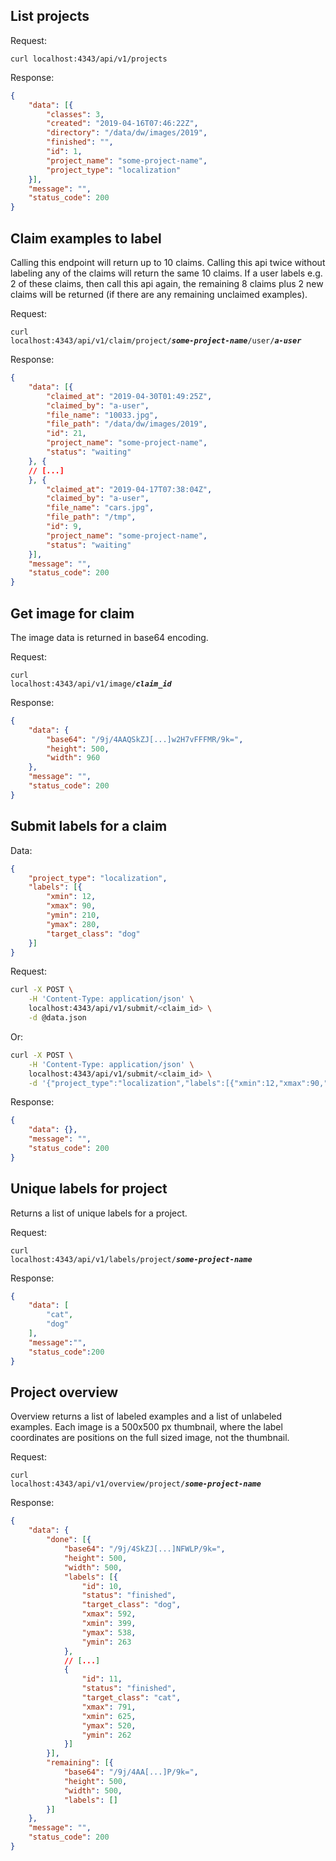 ## List projects

Request:

`curl localhost:4343/api/v1/projects`

Response:

```json
{
	"data": [{
		"classes": 3,
		"created": "2019-04-16T07:46:22Z",
		"directory": "/data/dw/images/2019",
		"finished": "",
		"id": 1,
		"project_name": "some-project-name",
		"project_type": "localization"
	}],
	"message": "",
	"status_code": 200
}
```

## Claim examples to label

Calling this endpoint will return up to 10 claims. Calling this api twice without 
labeling any of the claims will return the same 10 claims. If a user labels e.g. 2
of these claims, then call this api again, the remaining 8 claims plus 2 new claims
will be returned (if there are any remaining unclaimed examples).

Request:

<code>curl localhost:4343/api/v1/claim/project/<b><i>some-project-name</i></b>/user/<b><i>a-user</i></b></code>

Response:

```json
{
	"data": [{
		"claimed_at": "2019-04-30T01:49:25Z",
		"claimed_by": "a-user",
		"file_name": "10033.jpg",
		"file_path": "/data/dw/images/2019",
		"id": 21,
		"project_name": "some-project-name",
		"status": "waiting"
	}, {
	// [...]
	}, {
		"claimed_at": "2019-04-17T07:38:04Z",
		"claimed_by": "a-user",
		"file_name": "cars.jpg",
		"file_path": "/tmp",
		"id": 9,
		"project_name": "some-project-name",
		"status": "waiting"
	}],
	"message": "",
	"status_code": 200
}
```

## Get image for claim

The image data is returned in base64 encoding.

Request:

<code>curl localhost:4343/api/v1/image/<b><i>claim_id</i></b></code>

Response:

```json
{
	"data": {
		"base64": "/9j/4AAQSkZJ[...]w2H7vFFFMR/9k=",
		"height": 500,
		"width": 960
	},
	"message": "",
	"status_code": 200
}
```

## Submit labels for a claim

Data:

```json
{
	"project_type": "localization",
	"labels": [{
		"xmin": 12,
		"xmax": 90,
		"ymin": 210,
		"ymax": 280,
		"target_class": "dog"
	}]
}
```

Request:

```bash
curl -X POST \
    -H 'Content-Type: application/json' \
	localhost:4343/api/v1/submit/<claim_id> \
	-d @data.json
```

Or: 

```bash
curl -X POST \
    -H 'Content-Type: application/json' \
	localhost:4343/api/v1/submit/<claim_id> \
	-d '{"project_type":"localization","labels":[{"xmin":12,"xmax":90,"ymin":210,"ymax":280,"target_class":"dog"}]}'
```

Response:

```json
{
	"data": {},
	"message": "",
	"status_code": 200
}
```

## Unique labels for project

Returns a list of unique labels for a project.

Request:

<code>curl localhost:4343/api/v1/labels/project/<b><i>some-project-name</i></b></code>

Response:

```json
{
    "data": [
        "cat",
        "dog"
    ],
    "message":"",
    "status_code":200
}
```

## Project overview

Overview returns a list of labeled examples and a list of unlabeled examples. Each image is a 500x500 px 
thumbnail, where the label coordinates are positions on the full sized image, not the thumbnail.

Request:

<code>curl localhost:4343/api/v1/overview/project/<b><i>some-project-name</i></b></code>

Response:

```json
{
	"data": {
		"done": [{
			"base64": "/9j/4SkZJ[...]NFWLP/9k=",
			"height": 500,
			"width": 500,
			"labels": [{
				"id": 10,
				"status": "finished",
				"target_class": "dog",
				"xmax": 592,
				"xmin": 399,
				"ymax": 538,
				"ymin": 263
			}, 
			// [...]
			{
				"id": 11,
				"status": "finished",
				"target_class": "cat",
				"xmax": 791,
				"xmin": 625,
				"ymax": 520,
				"ymin": 262
			}]
		}],
		"remaining": [{
			"base64": "/9j/4AA[...]P/9k=",
			"height": 500,
			"width": 500,
			"labels": []
		}]
	},
	"message": "",
	"status_code": 200
}
```
